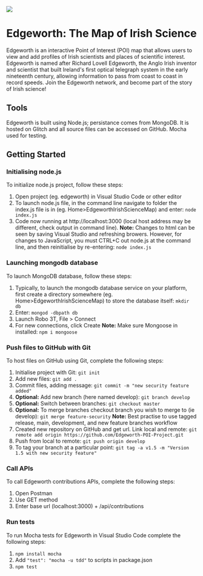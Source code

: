 ![](https://github.com/dananthonyobrien/Edgeworth-POI-Project/blob/main/Edgeworth/public/images/Screenshot%202021-03-24%20at%2021.55.16.png)

# Edgeworth: The Map of Irish Science
Edgeworth is an interactive Point of Interest (POI) map that allows users to view and add profiles of Irish scientists and places of scientific interest.
Edgeworth is named after Richard Lovell Edgeworth, the Anglo Irish inventor and scientist that built Ireland's first optical telegraph system in the early nineteenth century, allowing information to pass from coast to coast in record speeds.
Join the Edgeworth network, and become part of the story of Irish science!

## Tools
Edgeworth is built using Node.js; persistance comes from MongoDB. It is hosted on Glitch and all source files can be accessed on GitHub. Mocha used for testing.

## Getting Started
### Initialising node.js
To initialize node.js project, follow these steps:
1. Open project (eg. edgeworth) in Visual Studio Code or other editor
2. To launch node.js file, in the command line navigate to folder the index.js file is in (eg. Home>EdgeworthIrishScienceMap) and enter:
`node index.js`
2. Code now running at http://localhost:3000 (local host address may be different, check output in command line).
**Note:** Changes to html can be seen by saving Visual Studio and refreshing browers. However, for changes to JavaScript, you must CTRL+C out node.js at the command line, and then reinitialise by re-entering:
`node index.js`

### Launching mongodb database
To launch MongoDB database, follow these steps:
1. Typically, to launch the mongodb database service on your platform, first create a directory somewhere (eg. Home>EdgeworthIrishScienceMap) to store the database itself:
`mkdir db`
2.	Enter:
`mongod -dbpath db`
3.	Launch Robo 3T, File > Connect
4.	For new connections, click Create
**Note:** Make sure Mongoose in installed:
`npm i mongoose` 

### Push files to GitHub with Git
To host files on GitHub using Git, complete the following steps:
1. Initialise project with Git:
`git init`
2. Add new files:
`git add .`
3. Commit files, adding message:
`git commit -m "new security feature added"`
4. **Optional:** Add new branch (here named develop):
`git branch develop`
5. **Optional:** Switch between branches:
`git checkout master`
6. **Optional:** To merge branches checkout branch you wish to merge to (ie develop):
`git merge feature-security`
**Note:** Best practise to use tagged release, main, development, and new feature branches workflow
7. Created new repository on GitHub and get url. Link local and remote:
`git remote add origin https://github.com/Edgeworth-POI-Project.git`
8. Push from local to remote:
`git push origin develop`
9. To tag your branch at a particular point:
`git tag -a v1.5 -m "Version 1.5 with new security feature"`

### Call APIs
To call Edgeworth contributions APIs, complete the following steps:
1. Open Postman
2. Use GET method
3. Enter base url (localhost:3000) + /api/contributions

### Run tests
To run Mocha tests for Edgeworth in Visual Studio Code complete the following steps:
1. `npm install mocha`
2. Add `"test": "mocha -u tdd"` to scripts in package.json
3. `npm test`




